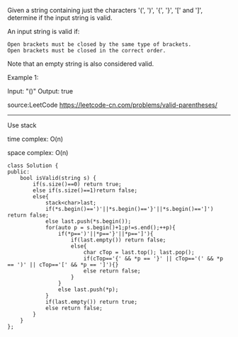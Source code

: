 Given a string containing just the characters '(', ')', '{', '}', '[' and ']', determine if the input string is valid.

An input string is valid if:

    Open brackets must be closed by the same type of brackets.
    Open brackets must be closed in the correct order.

Note that an empty string is also considered valid.

Example 1:

Input: "()"
Output: true

source:LeetCode https://leetcode-cn.com/problems/valid-parentheses/
***

Use stack

time complex: O(n)  

space complex: O(n)

```
class Solution {
public:
    bool isValid(string s) {
        if(s.size()==0) return true;
        else if(s.size()==1)return false;
        else{
            stack<char>last;
            if(*s.begin()==')'||*s.begin()=='}'||*s.begin()==']') return false;
            else last.push(*s.begin());
            for(auto p = s.begin()+1;p!=s.end();++p){
                if(*p==')'||*p=='}'||*p==']'){
                    if(last.empty()) return false;
                    else{
                        char cTop = last.top(); last.pop();
                        if(cTop=='{' && *p == '}' || cTop=='(' && *p == ')' || cTop=='[' && *p == ']'){}
                        else return false;
                    }
                }
                else last.push(*p); 
            }
            if(last.empty()) return true;
            else return false;
        }
    }
};
```
